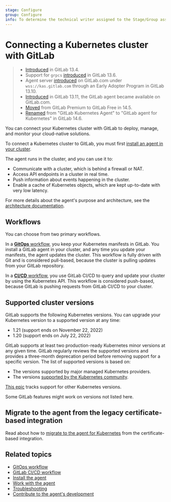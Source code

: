 ```yaml
---
stage: Configure
group: Configure
info: To determine the technical writer assigned to the Stage/Group associated with this page, see https://about.gitlab.com/handbook/engineering/ux/technical-writing/#assignments
---
```


# Connecting a Kubernetes cluster with GitLab

> - [Introduced](https://gitlab.com/gitlab-org/gitlab/-/issues/223061) in GitLab 13.4.
> - Support for `grpcs` [introduced](https://gitlab.com/gitlab-org/cluster-integration/gitlab-agent/-/issues/7) in GitLab 13.6.
> - Agent server [introduced](https://gitlab.com/gitlab-org/gitlab/-/issues/300960) on GitLab.com under `wss://kas.gitlab.com` through an Early Adopter Program in GitLab 13.10.
> - [Introduced](https://gitlab.com/groups/gitlab-org/-/epics/3834) in GitLab 13.11, the GitLab agent became available on GitLab.com.
> - [Moved](https://gitlab.com/groups/gitlab-org/-/epics/6290) from GitLab Premium to GitLab Free in 14.5.
> - [Renamed](https://gitlab.com/groups/gitlab-org/-/epics/7167) from "GitLab Kubernetes Agent" to "GitLab agent for Kubernetes" in GitLab 14.6.

You can connect your Kubernetes cluster with GitLab to deploy, manage,
and monitor your cloud-native solutions.

To connect a Kubernetes cluster to GitLab, you must first [install an agent in your cluster](install/index.md).

The agent runs in the cluster, and you can use it to:

- Communicate with a cluster, which is behind a firewall or NAT.
- Access API endpoints in a cluster in real time.
- Push information about events happening in the cluster.
- Enable a cache of Kubernetes objects, which are kept up-to-date with very low latency.

For more details about the agent's purpose and architecture, see the [architecture documentation](https://gitlab.com/gitlab-org/cluster-integration/gitlab-agent/-/blob/master/doc/architecture.md).

## Workflows

You can choose from two primary workflows.

In a [**GitOps** workflow](gitops.md), you keep your Kubernetes manifests in GitLab. You install a GitLab agent in your cluster, and
any time you update your manifests, the agent updates the cluster. This workflow is fully driven with Git and is considered pull-based,
because the cluster is pulling updates from your GitLab repository.

In a [**CI/CD** workflow](ci_cd_workflow.md), you use GitLab CI/CD to query and update your cluster by using the Kubernetes API.
This workflow is considered push-based, because GitLab is pushing requests from GitLab CI/CD to your cluster.

## Supported cluster versions

GitLab supports the following Kubernetes versions. You can upgrade your
Kubernetes version to a supported version at any time:

- 1.21 (support ends on November 22, 2022)
- 1.20 (support ends on July 22, 2022)

GitLab supports at least two production-ready Kubernetes minor
versions at any given time. GitLab regularly reviews the supported versions and
provides a three-month deprecation period before removing support for a specific
version. The list of supported versions is based on:

- The versions supported by major managed Kubernetes providers.
- The versions [supported by the Kubernetes community](https://kubernetes.io/releases/version-skew-policy/#supported-versions).

[This epic](https://gitlab.com/groups/gitlab-org/-/epics/4827) tracks support for other Kubernetes versions.

Some GitLab features might work on versions not listed here.

## Migrate to the agent from the legacy certificate-based integration

Read about how to [migrate to the agent for Kubernetes](../../infrastructure/clusters/migrate_to_gitlab_agent.md) from the certificate-based integration.

## Related topics

- [GitOps workflow](gitops.md)
- [GitLab CI/CD workflow](ci_cd_workflow.md)
- [Install the agent](install/index.md)
- [Work with the agent](repository.md)
- [Troubleshooting](troubleshooting.md)
- [Contribute to the agent's development](https://gitlab.com/gitlab-org/cluster-integration/gitlab-agent/-/tree/master/doc)

